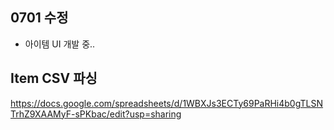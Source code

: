 ## 0701 수정
- 아이템 UI 개발 중..

## Item CSV 파싱
https://docs.google.com/spreadsheets/d/1WBXJs3ECTy69PaRHi4b0gTLSNTrhZ9XAAMyF-sPKbac/edit?usp=sharing
